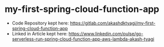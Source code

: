# my-first-spring-cloud-function-app

* Code Repository kept here: https://gitlab.com/akashdktyagi/my-first-spring-cloud-function-app
* Linked in Article kept here: https://www.linkedin.com/pulse/go-serverless-run-spring-cloud-function-app-aws-lambda-akash-tyagi
